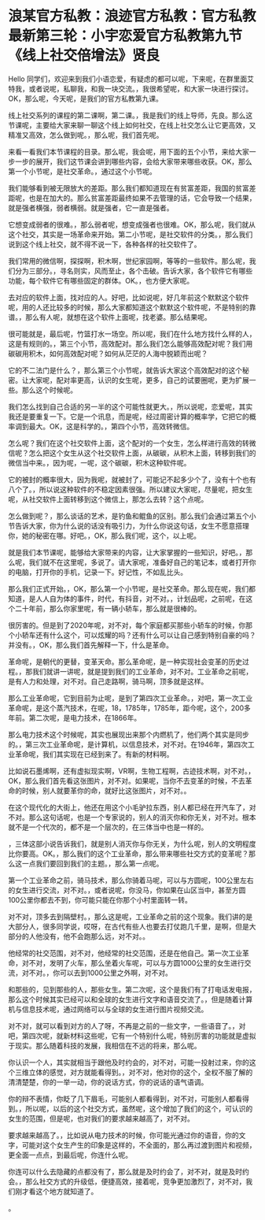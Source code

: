 # 浪某官方私教：浪迹官方私教：官方私教最新第三轮：小宇恋爱官方私教第九节《线上社交倍增法》贤良

Hello 同学们，欢迎来到我们小语恋爱，有疑虑的都可以呢，下来呢，在群里面艾特我，或者说呢，私聊我，和我一块交流。，我很希望呢，和大家一块进行探讨。OK，那么呢，今天呢，是我们的官方私教第九课。

线上社交系列的课程的第二课啊，第二课。，我是我们的线上导师，先良。那么这节课呢，主要给大家来聊一聊这个线上如何社交，在线上社交怎么让它更高效，又精准又高效，怎么做到呢。，那么呢，我们首先呢。

来看一看我们本节课程的目录。那么呢，我会呢，用下面的五个小节，来给大家一步一步的展开，我们这节课会讲到哪些内容，会给大家带来哪些收获。OK，那么第一个小节呢，是社交革命。，通过这个小节呢。

我们能够看到被无限放大的差距。那么我们都知道现在有贫富差距，我国的贫富差距呢，也是在加大的。那么贫富差距最终如果不去管理的话，它会导致一个结果，就是强者横强，弱者横弱。就是强者，它一直是强者。

它想变成弱者的很难。，那么弱者呢，想变成强者也很难。OK，那么呢，我们就从这个社交，其实是一场革命来开始。第二小节呢，是社交软件的分类。，那么我们说到这个线上社交，就不得不说一下，各种各样的社交软件了。

我们常用的微信啊，探探啊，积木啊，世纪家园啊，等等的一些软件。那么呢，我们分为三部分。，寻名则实，风而至止，各个击破。告诉大家，各个软件它有哪些功能，每个软件它有哪些固定的群体。OK。，也方便大家呢。

去对应的软件上面，找对应的人。好吧，比如说呢，好几年前这个默默这个软件呢，用的人还比较多的时候，那么大家都知道这个默默这个软件呢，不是特别的靠谱。，那么有人呢，就想在这个软件上面呢，找老婆。那么结果呢。

很可能就是，最后呢，竹篮打水一场空。所以呢，我们在什么地方找什么样的人，这是有规则的。，第三个小节，高效配对。那么我们怎么能够高效配对呢？我们用碳碳用积木，如何高效配对呢？如何从茫茫的人海中脱颖而出呢？

它的不二法门是什么？，那么第三个小节呢，就告诉大家这个高效配对的这个秘密。让大家呢，配对率更高，认识的女生呢，更多，自己的试要圈呢，更为扩展一些。那么这个时候呢。

我们怎么找到自己合适的另一半的这个可能性就更大。，所以说呢，恋爱呢，其实我还是要重复一下。它是一个讯息，而是呢，经过周密计算的概率学，它把它的概率调到最大。OK，这是科学的。，第四个小节，高效转微信。

怎么呢？我们在这个社交软件上面，这个配对的一个女生，怎么样进行高效的转微信呢？怎么把这个女生从这个社交软件上面，从碳碳，从积木上面，转移到我们的微信当中来。，因为呢，一呢，这个碳碳，积木这种软件呢。

它的被封的概率很大，因为我呢，就被封了，可能记不起多少个了，没有十个也有八个了。，所以说这种软件的不稳定因素很强。所以建议大家呢，尽量呢，把女生呢，从社交软件上面转移到这个微信上，那怎么去转？这个点呢。

怎么做到呢？，那么谈话的艺术，是钓鱼和鲲鱼的区别。那么我们会通过第五个小节告诉大家，你为什么说的话没有吸引力，为什么你说这句话，女生不愿意搭理你，她的秘密在哪。好吧。，OK，那么我们呢，这个，以上呢。

就是我们本节课呢，能够给大家带来的内容，让大家掌握的一些知识，好吧。，那么呢，我们就不在这里呢，多说了。请大家呢，准备好自己的笔记本，或者打开你的电脑，打开你的手机，记录一下。好记性，不如乱比头。

那么我们正式开始。，OK，那么第一个小节呢，是社交革命。那么现在呢，我们都知道，是人人自为体的事件，时代，有抖音，对不对。，计划品呢，之前呢，在这个二十年前，那么你家里呢，有一辆小轿车，那么就是很棒的。

很厉害的。但是到了2020年呢，对不对，每个家庭都买那些小轿车的时候，你那个小轿车还有什么这个，可以炫耀的吗？还有什么可以让自己感到特别自豪的吗？并没有。，OK，那么我们首先解释一下，什么是革命。

革命呢，是朝代的更替，变革天命。那么革命呢，是一种实现社会变革的历史过程。，那我们就讲一讲呢，就是提到我们的工业革命，对不对。工业革命之前呢，是有人力和处理，对不对。自己走路啊，骑马啊，顶多就是这样。

那么工业革命呢，它到目前为止呢，是到了第四次工业革命。，对吧，第一次工业革命呢，是这个蒸汽技术，在呢，18，1785年，1785年，距今呢，这个，200多年前。第二次呢，是电力技术，在1866年。

那么电力技术这个时候呢，其实也展现出来那个内燃机了，他们两个其实是同步的。，第三次工业革命呢，是计算机，以信息技术，对不对。在1946年，第四次工业革命呢，我们其实现在已经到来了。有新的材料啊。

比如说石墨烯啊，还有虚拟现实啊，VR啊，生物工程啊，古迹技术啊，对不对。，OK，那么我们首先看这张图片，对不对。如果呢，当你不去变革的时候，不去革命的时候，别人就要革你的命，就好比这张图片，对不对。。

在这个现代化的大街上，他还在用这个小毛驴拉东西，别人都已经在开汽车了，对不对。那么这句话呢，也是一个专家说的，别人的消灭你和你无关，对不对。根本就不是一个代次的，都不是一个层次的，在三体当中也是一样的。

，三体这部小说告诉我们，就是别人消灭你与你无关，为什么呢，别人的文明程度比你要高。OK。，那么我们的这个工业革命，那么带来哪些社交方式的变革呢？那么这一点我们要回到我们的主题。，那么第一点呢。

第一个工业革命之前，骑马技术，那么你骑着马呢，可以与方圆呢，100公里左右的女生进行交流，对不对。，或者说呢，你没马，你如果在山区当中，甚至方圆100公里你都去不到，你可能只能在你那个小村里面转一转。

对不对，顶多去到隔壁村。，那么这是呢，工业革命之前的这个现象。我们讲的是大部分人，很多同学说，哎呀，在古代有些人也要去打仗跑几千里，是啊，但是大部分的人他没有，他不会跑那么远，对不对。。

他经常的社交范围，对不对，他经常的社交范围，还是在他自己。第一次工业革命，对不对，发明了火车，那么坐着火车呢，可以与方圆1000公里的女生进行交流，对不对。，你可以去到1000公里之外啊，对不对。

和那些的，见到那些的人，那些女生。第二次呢，这个是我们有了打电话发电报，那么这个时候其实已经可以和全球的女生进行文字和语音交流了。，但是随着计算机与信息技术呢，通过网络可以与全球的女生进行图片视频交流。

对不对，就可以看到对方的人了呀，不再是之前的一些文字，一些语音了。，对吧，第四次呢，就新材料这些呢，它有一个特别什么呢，特别厉害的功能就是虚拟于现实。那么随着科技的发展，我相信在不远的将来，那么呢。

你认识一个人，其实就相当于跟他及时约会的，对不对，可能一投射过来，你的这个三维立体的感觉，对方就能看得到。，对不对，他对你的这个，全权不服了解的清清楚楚，你的一举一动，你的说话方式，你的说话的语气语调。

你的辩不表情，你眨了几下眉毛，可能别人都看得到，对不对，可能别人都看得到。，所以呢，以后的这个社交方式，虽然呢，这个增加了我们的这个，可认识的女生的范围，但是呢，也对我们的要求越来越高了，对不对。

要求越来越高了。，比如说从电力技术的时候，你可能光通过你的语音，你的文字，可能对这个女生产生的印象是这样的，不全面的，那么再过渡到图片和视频，更全面一点点，到最后呢，你连什么呢。

你连可以什么去隐藏的点都没有了，那么就是及时约会了，对不对，就是及时约会。，那么社交方式的升级低，便捷高效，接着呢，竞争更加激烈了，对不对，我们刚才看这个地方就知道了。

。